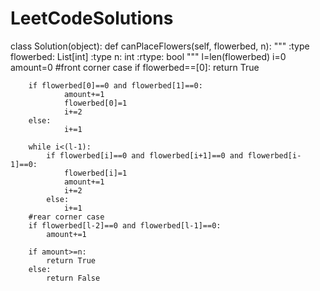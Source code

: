 # LeetCodeSolutions
class Solution(object):
    def canPlaceFlowers(self, flowerbed, n):
        """
        :type flowerbed: List[int]
        :type n: int
        :rtype: bool
        """
        l=len(flowerbed)
        i=0
        amount=0
        #front corner case
        if flowerbed==[0]:
            return True
        
        if flowerbed[0]==0 and flowerbed[1]==0:
                amount+=1
                flowerbed[0]=1
                i+=2
        else:
                i+=1
                
        while i<(l-1):
            if flowerbed[i]==0 and flowerbed[i+1]==0 and flowerbed[i-1]==0:
                flowerbed[i]=1
                amount+=1
                i+=2
            else:
                i+=1
        #rear corner case
        if flowerbed[l-2]==0 and flowerbed[l-1]==0:
            amount+=1
        
        if amount>=n:
            return True
        else:
            return False

